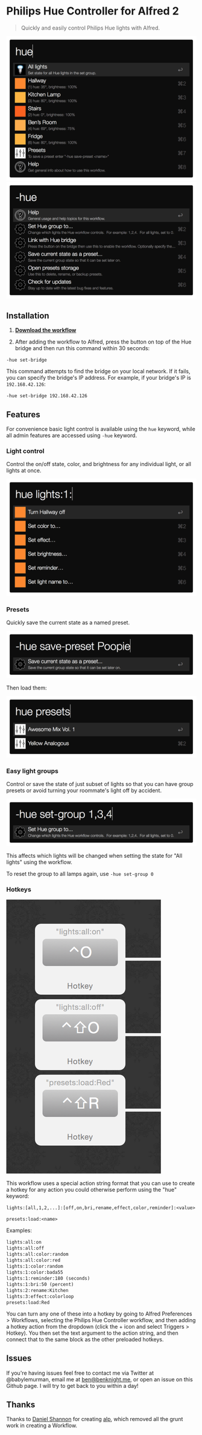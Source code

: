 # Philips Hue Controller for Alfred 2

> Quickly and easily control Philips Hue lights with Alfred.

![Index](/screenshots/index.png)
![Admin](/screenshots/admin.png)

## Installation

1. **[Download the workflow](http://goo.gl/85imtI)**

2. After adding the workflow to Alfred, press the button on top of the Hue bridge and then run this command within 30 seconds:

```
-hue set-bridge
```

This command attempts to find the bridge on your local network.  If it fails, you can specify the bridge's IP address.  For example, if your bridge's IP is `192.168.42.126`:

```
-hue set-bridge 192.168.42.126
```

## Features

For convenience basic light control is available using the `hue` keyword, while all admin features are accessed using `-hue` keyword.

### Light control

Control the on/off state, color, and brightness for any individual light, or all lights at once.

![Light Control](/screenshots/light.png)

### Presets

Quickly save the current state as a named preset.

![Save Preset](/screenshots/save.png)

Then load them:

![Presets](/screenshots/presets.png)

### Easy light groups

Control or save the state of just subset of lights so that you can have group presets or avoid turning your roommate's light off by accident.

![Set Group](/screenshots/group.png)

This affects which lights will be changed when setting the state for "All lights" using the workflow.

To reset the group to all lamps again, use `-hue set-group 0`

### Hotkeys

![Hotkeys](/screenshots/hotkeys.png)

This workflow uses a special action string format that you can use to create a hotkey for any action you could otherwise perform using the "hue" keyword:

```
lights:[all,1,2,...]:[off,on,bri,rename,effect,color,reminder]:<value>
```

```
presets:load:<name>
```

Examples:

```
lights:all:on
lights:all:off
lights:all:color:random
lights:all:color:red
lights:1:color:random
lights:1:color:bada55
lights:1:reminder:180 (seconds)
lights:1:bri:50 (percent)
lights:2:rename:Kitchen
lights:3:effect:colorloop
presets:load:Red
```

You can turn any one of these into a hotkey by going to Alfred Preferences > Workflows, selecting the Philips Hue Controller workflow, and then adding a hotkey action from the dropdown (click the + icon and select Triggers > Hotkey).  You then set the text argument to the action string, and then connect that to the same block as the other preloaded hotkeys.

## Issues

If you're having issues feel free to contact me via Twitter at @babylemurman, email me at ben@benknight.me, or open an issue on this Github page.  I will try to get back to you within a day!

## Thanks

Thanks to [Daniel Shannon](https://github.com/phyllisstein) for creating [alp](https://github.com/phyllisstein/alp), which removed all the grunt work in creating a Workflow.
